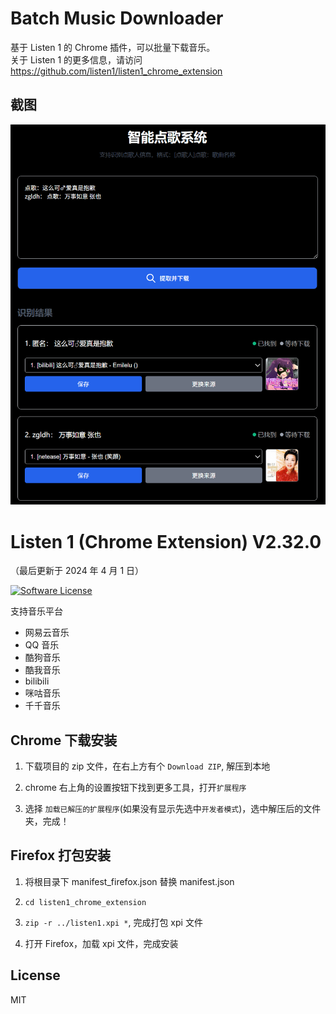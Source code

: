 # Batch Music Downloader

基于 Listen 1 的 Chrome 插件，可以批量下载音乐。  
关于 Listen 1 的更多信息，请访问 https://github.com/listen1/listen1_chrome_extension


## 截图

![插件截图](screenshot.png)

# Listen 1 (Chrome Extension) V2.32.0

（最后更新于 2024 年 4 月 1 日）

[![Software License](https://img.shields.io/badge/license-MIT-brightgreen.svg)](LICENSE)


支持音乐平台

- 网易云音乐
- QQ 音乐
- 酷狗音乐
- 酷我音乐
- bilibili
- 咪咕音乐
- 千千音乐


## Chrome 下载安装

1. 下载项目的 zip 文件，在右上方有个 `Download ZIP`, 解压到本地

2. chrome 右上角的设置按钮下找到更多工具，打开`扩展程序`

3. 选择 `加载已解压的扩展程序`(如果没有显示先选中`开发者模式`)，选中解压后的文件夹，完成！

## Firefox 打包安装

1. 将根目录下 manifest_firefox.json 替换 manifest.json

2. `cd listen1_chrome_extension`

3. `zip -r ../listen1.xpi *`, 完成打包 xpi 文件

4. 打开 Firefox，加载 xpi 文件，完成安装

## License

MIT
